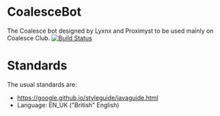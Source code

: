 # CoalesceBot
The Coalesce bot designed by Lyxnx and Proximyst to be used mainly on Coalesce Club.
[![Build Status](http:/proximyst.com:8080/jenkins/buildStatus/icon?job=CoalesceBot)](http:/proximyst.com:8080/jenkins/job/CoalesceBot)

# Standards
The usual standards are:
- https://google.github.io/styleguide/javaguide.html
- Language: EN_UK ("British" English)
